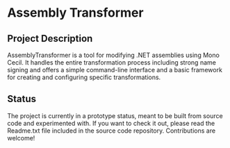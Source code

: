 # Assembly Transformer

## Project Description
AssemblyTransformer is a tool for modifying .NET assemblies using Mono Cecil. It handles the entire transformation process including strong name signing and offers a simple command-line interface and a basic framework for creating and configuring specific transformations.

## Status
The project is currently in a prototype status, meant to be built from source code and experimented with. If you want to check it out, please read the Readme.txt file included in the source code repository. Contributions are welcome!
